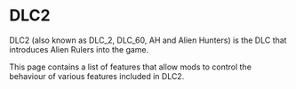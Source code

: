<h1>DLC2</h1>

DLC2 (also known as DLC_2, DLC_60, AH and Alien Hunters) is the DLC that introduces Alien Rulers into the game.

This page contains a list of features that allow mods to control the behaviour of various features included in DLC2.

